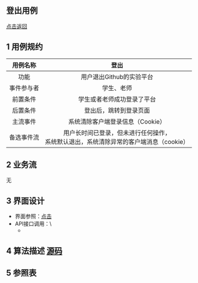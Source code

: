 登出用例
----
[点击返回](C:\Users\john\Desktop\is_analysis\FinalTest\README.md)

1 用例规约
--
|用例名称|登出|
|:---:|:---:|
|功能|用户退出Github的实验平台|
|事件参与者|学生、老师|
|前置条件|学生或者老师成功登录了平台|
|后置条件|	登出后，跳转到登录页面|
|主流事件|系统清除客户端登录信息（Cookie）|
|备选事件流|用户长时间已登录，但未进行任何操作，<br>系统默认退出，系统清除异常的客户端消息（cookie）|

2 业务流
-----
无

3 界面设计
------
 * 界面参照：[点击]()
 * API接口调用：\
    * []()

4 算法描述 [源码]()
-------------

5 参照表
-----
